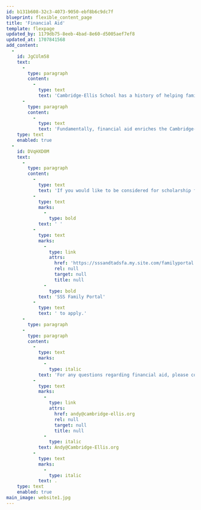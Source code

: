 ```yaml
---
id: b131b608-32c3-4073-9050-ebf8b6c9dc7f
blueprint: flexible_content_page
title: 'Financial Aid'
template: flexpage
updated_by: 1179db75-8eeb-4bad-8e60-d5005aef7ef8
updated_at: 1707841568
add_content:
  -
    id: JgCUlm58
    text:
      -
        type: paragraph
        content:
          -
            type: text
            text: 'Cambridge-Ellis School has a history of helping families make an independent preschool education possible for their children. We currently dedicate approximately 10% of our tuition revenue towards scholarships and aim to increase this percentage by the end of our strategic financial plan year in 2025.'
      -
        type: paragraph
        content:
          -
            type: text
            text: 'Fundamentally, financial aid enriches the Cambridge-Ellis community by bringing together families from many backgrounds and experiences. We believe education and lifelong friendships forged at the school should be accessible to students of all economic backgrounds.'
    type: text
    enabled: true
  -
    id: DVqHXD0M
    text:
      -
        type: paragraph
        content:
          -
            type: text
            text: 'If you would like to be considered for scholarship funding, please visit the'
          -
            type: text
            marks:
              -
                type: bold
            text: ' '
          -
            type: text
            marks:
              -
                type: link
                attrs:
                  href: 'https://sssandtadsfa.my.site.com/familyportal'
                  rel: null
                  target: null
                  title: null
              -
                type: bold
            text: 'SSS Family Portal'
          -
            type: text
            text: ' to apply.'
      -
        type: paragraph
      -
        type: paragraph
        content:
          -
            type: text
            marks:
              -
                type: italic
            text: 'For any questions regarding financial aid, please contact our Business Manager Andy Griswold at '
          -
            type: text
            marks:
              -
                type: link
                attrs:
                  href: andy@cambridge-ellis.org
                  rel: null
                  target: null
                  title: null
              -
                type: italic
            text: Andy@Cambridge-Ellis.org
          -
            type: text
            marks:
              -
                type: italic
            text: .
    type: text
    enabled: true
main_image: website1.jpg
---
```


